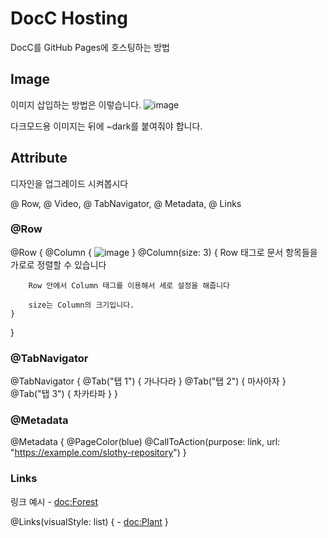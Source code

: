 # DocC Hosting

DocC를 GitHub Pages에 호스팅하는 방법

## Image

이미지 삽입하는 방법은 이렇습니다.
![image](짱구.png)

다크모드용 이미지는 뒤에 ~dark를 붙여줘야 합니다.

## Attribute
디자인을 업그레이드 시켜봅시다

@ Row, @ Video, @ TabNavigator, @ Metadata, @ Links

### @Row
@Row {
    @Column {
        ![image](짱구.png)
    }
    @Column(size: 3) {
        Row 태그로 문서 항목들을 가로로 정렬할 수 있습니다
        
        Row 안에서 Column 태그를 이용해서 세로 설정을 해줍니다
        
        size는 Column의 크기입니다.
    }
}


### @TabNavigator
@TabNavigator {
    @Tab("탭 1") {
        가나다라
    }
    @Tab("탭 2") {
        마사아자
    }
    @Tab("탭 3") {
        차카타파
    }
}

### @Metadata
@Metadata {
    @PageColor(blue) 
    @CallToAction(purpose: link, url: "https://example.com/slothy-repository")
}


### Links
링크 예시 - <doc:Forest>

@Links(visualStyle: list) {
    - <doc:Plant>
}
